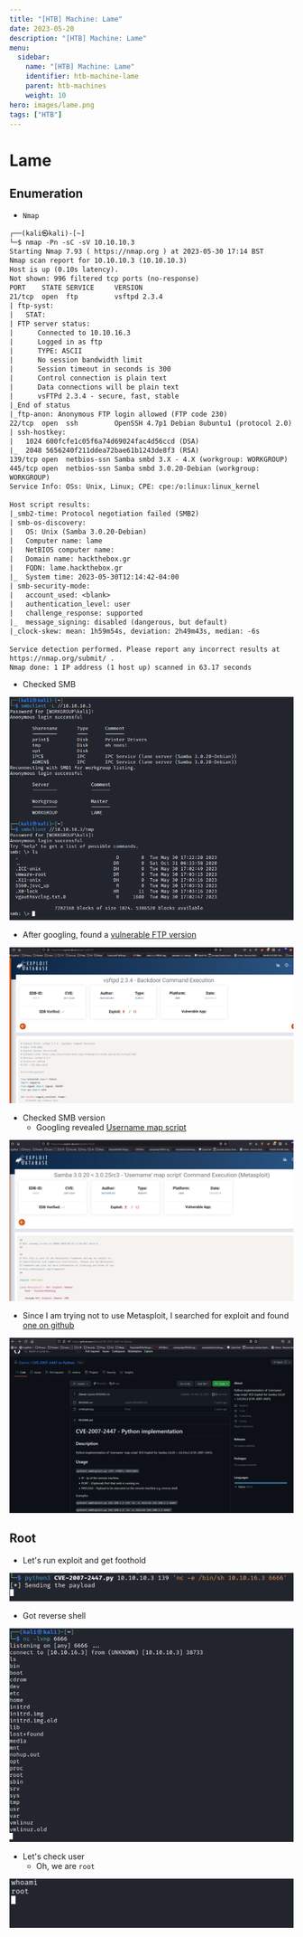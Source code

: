 ```yaml
---
title: "[HTB] Machine: Lame"
date: 2023-05-20
description: "[HTB] Machine: Lame"
menu:
  sidebar:
    name: "[HTB] Machine: Lame"
    identifier: htb-machine-lame
    parent: htb-machines
    weight: 10
hero: images/lame.png
tags: ["HTB"]
---
```


# Lame
## Enumeration
- ```Nmap```
```
┌──(kali㉿kali)-[~]
└─$ nmap -Pn -sC -sV 10.10.10.3
Starting Nmap 7.93 ( https://nmap.org ) at 2023-05-30 17:14 BST
Nmap scan report for 10.10.10.3 (10.10.10.3)
Host is up (0.10s latency).
Not shown: 996 filtered tcp ports (no-response)
PORT    STATE SERVICE     VERSION
21/tcp  open  ftp         vsftpd 2.3.4
| ftp-syst: 
|   STAT: 
| FTP server status:
|      Connected to 10.10.16.3
|      Logged in as ftp
|      TYPE: ASCII
|      No session bandwidth limit
|      Session timeout in seconds is 300
|      Control connection is plain text
|      Data connections will be plain text
|      vsFTPd 2.3.4 - secure, fast, stable
|_End of status
|_ftp-anon: Anonymous FTP login allowed (FTP code 230)
22/tcp  open  ssh         OpenSSH 4.7p1 Debian 8ubuntu1 (protocol 2.0)
| ssh-hostkey: 
|   1024 600fcfe1c05f6a74d69024fac4d56ccd (DSA)
|_  2048 5656240f211ddea72bae61b1243de8f3 (RSA)
139/tcp open  netbios-ssn Samba smbd 3.X - 4.X (workgroup: WORKGROUP)
445/tcp open  netbios-ssn Samba smbd 3.0.20-Debian (workgroup: WORKGROUP)
Service Info: OSs: Unix, Linux; CPE: cpe:/o:linux:linux_kernel

Host script results:
|_smb2-time: Protocol negotiation failed (SMB2)
| smb-os-discovery: 
|   OS: Unix (Samba 3.0.20-Debian)
|   Computer name: lame
|   NetBIOS computer name: 
|   Domain name: hackthebox.gr
|   FQDN: lame.hackthebox.gr
|_  System time: 2023-05-30T12:14:42-04:00
| smb-security-mode: 
|   account_used: <blank>
|   authentication_level: user
|   challenge_response: supported
|_  message_signing: disabled (dangerous, but default)
|_clock-skew: mean: 1h59m54s, deviation: 2h49m43s, median: -6s

Service detection performed. Please report any incorrect results at https://nmap.org/submit/ .
Nmap done: 1 IP address (1 host up) scanned in 63.17 seconds
```

- Checked SMB

![](./images/1.png)

- After googling, found a [vulnerable FTP version](https://www.exploit-db.com/exploits/49757)

![](./images/2.png)

- Checked SMB version
  - Googling revealed [Username map script](https://www.exploit-db.com/exploits/16320)

![](./images/3.png)

- Since I am trying not to use Metasploit, I searched for exploit and found [one on github](https://github.com/Ziemni/CVE-2007-2447-in-Python)

![](./images/4.png)

## Root
- Let's run exploit and get foothold

![](./images/5.png)

- Got reverse shell

![](./images/6.png)

- Let's check user
  - Oh, we are `root`

![](./images/7.png)
